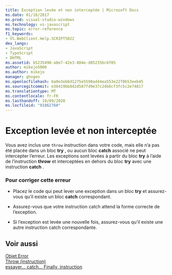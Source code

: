 ```yaml
---
title: Exception levée et non interceptée | Microsoft Docs
ms.date: 01/18/2017
ms.prod: visual-studio-windows
ms.technology: vs-javascript
ms.topic: error-reference
f1_keywords:
- VS.WebClient.Help.SCRIPT5022
dev_langs:
- JavaScript
- TypeScript
- DHTML
ms.assetid: b5235490-a8e7-42e3-804e-d85235bc6f05
author: mikejo5000
ms.author: mikejo
manager: ghogen
ms.openlocfilehash: 6a0e3eb6d1275e5598ad44ea553e22f0b53eeb45
ms.sourcegitcommit: e38419bb842d587fd9e37c24b6cf3fc5c2e74817
ms.translationtype: MT
ms.contentlocale: fr-FR
ms.lasthandoff: 10/09/2020
ms.locfileid: "91862760"
---
```

# <a name="exception-thrown-and-not-caught"></a>Exception levée et non interceptée
Vous avez inclus une `throw` instruction dans votre code, mais elle n’a pas été placée dans un bloc **try** , ou aucun bloc **catch** associé ne peut intercepter l’erreur. Les exceptions sont levées à partir du bloc **try** à l’aide de l’instruction **throw** et interceptées en dehors du bloc **try** avec une instruction **catch** .  
  
### <a name="to-correct-this-error"></a>Pour corriger cette erreur  
  
- Placez le code qui peut lever une exception dans un bloc **try** et assurez-vous qu’il existe un bloc **catch** correspondant.  
  
- Assurez-vous que votre instruction catch attend la forme correcte de l’exception.  
  
- Si l’exception est levée une nouvelle fois, assurez-vous qu’il existe une autre instruction catch correspondante.  
  
## <a name="see-also"></a>Voir aussi  
 [Objet Error](https://developer.mozilla.org/docs/Web/JavaScript/Reference/Global_Objects/Error)   
 [Throw (instruction)](https://developer.mozilla.org/docs/Web/JavaScript/Reference/Statements/throw)   
 [essayer... catch... Finally, instruction](https://developer.mozilla.org/docs/Web/JavaScript/Reference/Statements/try...catch)